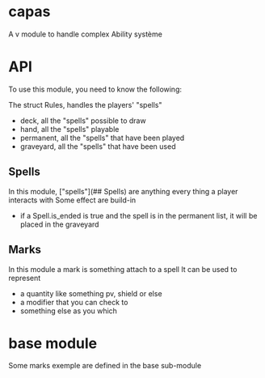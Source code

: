 # capas
A v module to handle complex Ability système


# API
To use this module, you need to know the following:

The struct Rules, handles the players' "spells"
- deck, all the "spells" possible to draw
- hand, all the "spells" playable
- permanent, all the "spells" that have been played
- graveyard, all the "spells" that have been used

## Spells

In this module, ["spells"](## Spells) are anything every thing a player interacts with
Some effect are build-in
- if a Spell.is_ended is true and the spell is in the permanent list, it will be placed in the graveyard


## Marks

In this module a mark is something attach to a spell
It can be used to represent 
- a quantity like something pv, shield or else
- a modifier that you can check to
- something else as you which

# base module
Some marks exemple are defined in the base sub-module
